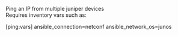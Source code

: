 Ping an IP from multiple juniper devices<br>
Requires inventory vars such as:

[ping:vars]
ansible_connection=netconf
ansible_network_os=junos
